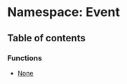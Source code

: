 # Namespace: Event

## Table of contents

### Functions

* [None](/auto-docs/playground-react/functions/Event.None.md)
